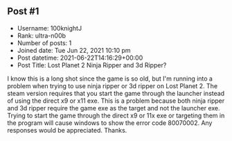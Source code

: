 ## Post #1
- Username: 100knightJ
- Rank: ultra-n00b
- Number of posts: 1
- Joined date: Tue Jun 22, 2021 10:10 pm
- Post datetime: 2021-06-22T14:16:29+00:00
- Post Title: Lost Planet 2 Ninja Ripper and 3d Ripper?

I know this is a long shot since the game is so old, but I'm running into a problem when trying to use ninja ripper or 3d ripper on Lost Planet 2. The steam version requires that you start the game through the launcher instead of using the direct x9 or x11 exe. This is a problem because both ninja ripper and 3d ripper require the game exe as the target and not the launcher exe. Trying to start the game through the direct x9 or 11x exe or targeting them in the program will cause windows to show the error code 80070002. Any responses would be appreciated. Thanks.
